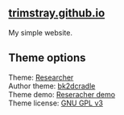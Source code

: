## [trimstray.github.io](https://trimstray.github.io)

My simple website.

## Theme options

Theme: [Researcher](https://github.com/bk2dcradle/researcher)  
Author theme: [bk2dcradle](https://github.com/bk2dcradle)  
Theme demo: [Reseracher demo](http://ankitsultana.com/researcher)  
Theme license: [GNU GPL v3](https://github.com/bk2dcradle/researcher/blob/gh-pages/LICENSE)  
